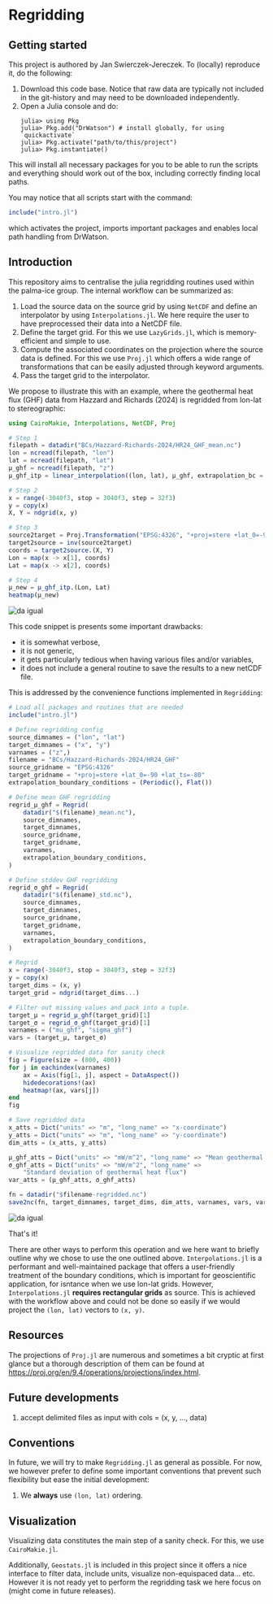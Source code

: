 # Regridding

## Getting started

This project is authored by Jan Swierczek-Jereczek. To (locally) reproduce it, do the following:

1. Download this code base. Notice that raw data are typically not included in the
   git-history and may need to be downloaded independently.
2. Open a Julia console and do:
   ```
   julia> using Pkg
   julia> Pkg.add("DrWatson") # install globally, for using `quickactivate`
   julia> Pkg.activate("path/to/this/project")
   julia> Pkg.instantiate()
   ```

This will install all necessary packages for you to be able to run the scripts and
everything should work out of the box, including correctly finding local paths.

You may notice that all scripts start with the command:
```julia
include("intro.jl")
```
which activates the project, imports important packages and enables local path handling from DrWatson.

## Introduction

This repository aims to centralise the julia regridding routines used within the palma-ice group. The internal workflow can be summarized as:

1. Load the source data on the source grid by using `NetCDF` and define an interpolator by using `Interpolations.jl`. We here require the user to have preprocessed their data into a NetCDF file.
1. Define the target grid. For this we use `LazyGrids.jl`, which is memory-efficient and simple to use.
2. Compute the associated coordinates on the projection where the source data is defined. For this we use `Proj.jl` which offers a wide range of transformations that can be easily adjusted through keyword arguments.
3. Pass the target grid to the interpolator.

We propose to illustrate this with an example, where the geothermal heat flux (GHF) data from Hazzard and Richards (2024) is regridded from lon-lat to stereographic:

```julia
using CairoMakie, Interpolations, NetCDF, Proj

# Step 1
filepath = datadir("BCs/Hazzard-Richards-2024/HR24_GHF_mean.nc")
lon = ncread(filepath, "lon")
lat = ncread(filepath, "lat")
μ_ghf = ncread(filepath, "z")
μ_ghf_itp = linear_interpolation((lon, lat), μ_ghf, extrapolation_bc = (Periodic(), Flat()))

# Step 2
x = range(-3040f3, stop = 3040f3, step = 32f3)
y = copy(x)
X, Y = ndgrid(x, y)

# Step 3
source2target = Proj.Transformation("EPSG:4326", "+proj=stere +lat_0=-90 +lat_ts=-80", always_xy=true)
target2source = inv(source2target)
coords = target2source.(X, Y)
Lon = map(x -> x[1], coords)
Lat = map(x -> x[2], coords)

# Step 4
μ_new = μ_ghf_itp.(Lon, Lat)
heatmap(μ_new)
```

![da igual](assets/hazzard2024-verbose.png)

This code snippet is presents some important drawbacks:
- it is somewhat verbose,
- it is not generic,
- it gets particularly tedious when having various files and/or variables,
- it does not include a general routine to save the results to a new netCDF file.

This is addressed by the convenience functions implemented in `Regridding`:

```julia
# Load all packages and routines that are needed
include("intro.jl")

# Define regridding config
source_dimnames = ("lon", "lat")
target_dimnames = ("x", "y")
varnames = ("z",)
filename = "BCs/Hazzard-Richards-2024/HR24_GHF"
source_gridname = "EPSG:4326"
target_gridname = "+proj=stere +lat_0=-90 +lat_ts=-80"
extrapolation_boundary_conditions = (Periodic(), Flat())

# Define mean GHF regridding
regrid_μ_ghf = Regrid(
    datadir("$(filename)_mean.nc"),
    source_dimnames,
    target_dimnames,
    source_gridname,
    target_gridname,
    varnames,
    extrapolation_boundary_conditions,
)

# Define stddev GHF regridding
regrid_σ_ghf = Regrid(
    datadir("$(filename)_std.nc"),
    source_dimnames,
    target_dimnames,
    source_gridname,
    target_gridname,
    varnames,
    extrapolation_boundary_conditions,
)

# Regrid
x = range(-3040f3, stop = 3040f3, step = 32f3)
y = copy(x)
target_dims = (x, y)
target_grid = ndgrid(target_dims...)

# Filter out missing values and pack into a tuple.
target_μ = regrid_μ_ghf(target_grid)[1]
target_σ = regrid_σ_ghf(target_grid)[1]
varnames = ("mu_ghf", "sigma_ghf")
vars = (target_μ, target_σ)

# Visualize regridded data for sanity check
fig = Figure(size = (800, 400))
for j in eachindex(varnames)
    ax = Axis(fig[1, j], aspect = DataAspect())
    hidedecorations!(ax)
    heatmap!(ax, vars[j])
end
fig

# Save regridded data
x_atts = Dict("units" => "m", "long_name" => "x-coordinate")
y_atts = Dict("units" => "m", "long_name" => "y-coordinate")
dim_atts = (x_atts, y_atts)

μ_ghf_atts = Dict("units" => "mW/m^2", "long_name" => "Mean geothermal heat flux")
σ_ghf_atts = Dict("units" => "mW/m^2", "long_name" =>
    "Standard deviation of geothermal heat flux")
var_atts = (μ_ghf_atts, σ_ghf_atts)

fn = datadir("$filename-regridded.nc")
save2nc(fn, target_dimnames, target_dims, dim_atts, varnames, vars, var_atts)
```
![da igual](assets/hazzard2024.png)


That's it!

There are other ways to perform this operation and we here want to briefly outline why we chose to use the one outlined above. `Interpolations.jl` is a performant and well-maintained package that offers a user-friendly treatment of the boundary conditions, which is important for geoscientific application, for isntance when we use lon-lat grids. However, `Interpolations.jl` **requires rectangular grids** as source. This is achieved with the workflow above and could not be done so easily if we would project the `(lon, lat)` vectors to `(x, y)`.

## Resources

The projections of `Proj.jl` are numerous and sometimes a bit cryptic at first glance but a thorough description of them can be found at https://proj.org/en/9.4/operations/projections/index.html.

## Future developments

1. accept delimited files as input with cols = (x, y, ..., data)

## Conventions

In future, we will try to make `Regridding.jl` as general as possible. For now, we however prefer to define some important conventions that prevent such flexibility but ease the initial development:

1. We **always** use `(lon, lat)` ordering.

## Visualization

Visualizing data constitutes the main step of a sanity check. For this, we use `CairoMakie.jl`.

Additionally, `Geostats.jl` is included in this project since it offers a nice interface to filter data, include units, visualize non-equispaced data... etc. However it is not ready yet to perform the regridding task we here focus on (might come in future releases).